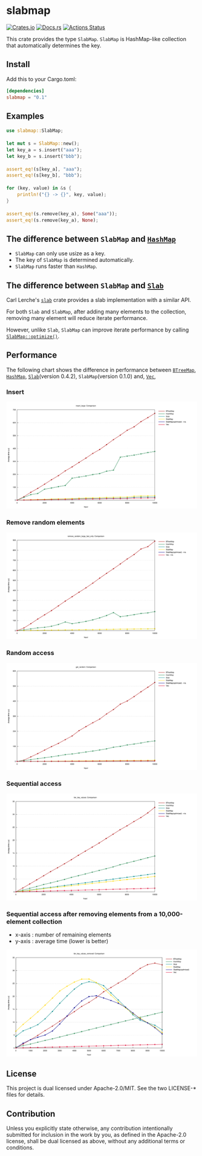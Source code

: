 # slabmap

[![Crates.io](https://img.shields.io/crates/v/slabmap.svg)](https://crates.io/crates/slabmap)
[![Docs.rs](https://docs.rs/slabmap/badge.svg)](https://docs.rs/slabmap/)
[![Actions Status](https://github.com/frozenlib/slabmap/workflows/CI/badge.svg)](https://github.com/frozenlib/slabmap/actions)

This crate provides the type `SlabMap`.
`SlabMap` is HashMap-like collection that automatically determines the key.

## Install

Add this to your Cargo.toml:

```toml
[dependencies]
slabmap = "0.1"
```

## Examples

```rust
use slabmap::SlabMap;

let mut s = SlabMap::new();
let key_a = s.insert("aaa");
let key_b = s.insert("bbb");

assert_eq!(s[key_a], "aaa");
assert_eq!(s[key_b], "bbb");

for (key, value) in &s {
    println!("{} -> {}", key, value);
}

assert_eq!(s.remove(key_a), Some("aaa"));
assert_eq!(s.remove(key_a), None);
```

## The difference between `SlabMap` and [`HashMap`](https://doc.rust-lang.org/std/collections/struct.HashMap.html)

- `SlabMap` can only use usize as a key.
- The key of `SlabMap` is determined automatically.
- `SlabMap` runs faster than `HashMap`.

## The difference between `SlabMap` and [`Slab`](https://docs.rs/slab/0.4.2/slab/struct.Slab.html)

Carl Lerche's [`slab`](https://crates.io/crates/slab) crate provides a slab implementation with a similar API.

For both `Slab` and `SlabMap`, after adding many elements to the collection, removing many element will reduce iterate performance.

However, unlike `Slab`, `SlabMap` can improve iterate performance by calling [`SlabMap::optimize()`](https://docs.rs/slabmap/latest/slabmap/struct.SlabMap.html#method.optimize).

## Performance

The following chart shows the difference in performance between
[`BTreeMap`](https://doc.rust-lang.org/std/collections/struct.BTreeMap.html),
[`HashMap`](https://doc.rust-lang.org/std/collections/struct.HashMap.html),
[`Slab`](https://docs.rs/slab/0.4.2/slab/struct.Slab.html)(version 0.4.2),
`SlabMap`(version 0.1.0) and,
[`Vec`](https://doc.rust-lang.org/std/vec/struct.Vec.html),

### Insert

![insert performance](https://github.com/frozenlib/slabmap/raw/images/bench/insert_large.svg)

### Remove random elements

![remove random elements performance](https://github.com/frozenlib/slabmap/raw/images/bench/remove_random_large_fast_only.svg)

### Random access

![random access performance](https://github.com/frozenlib/slabmap/raw/images/bench/get_random.svg)

### Sequential access

![sequential access performance](https://github.com/frozenlib/slabmap/raw/images/bench/iter_key_values.svg)

### Sequential access after removing elements from a 10,000-element collection

- x-axis : number of remaining elements
- y-axis : average time (lower is better)

![Sequential access after remove many elements performance](https://github.com/frozenlib/slabmap/raw/images/bench/iter_key_values_removed.svg)

## License

This project is dual licensed under Apache-2.0/MIT. See the two LICENSE-\* files for details.

## Contribution

Unless you explicitly state otherwise, any contribution intentionally submitted for inclusion in the work by you, as defined in the Apache-2.0 license, shall be dual licensed as above, without any additional terms or conditions.
